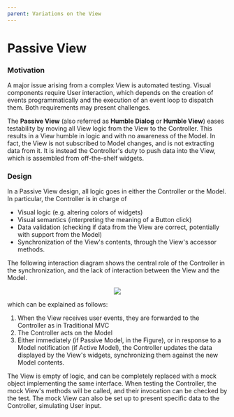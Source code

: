 ```yaml
---
parent: Variations on the View
---
```

# Passive View

### Motivation

A major issue arising from a complex View is automated testing. 
Visual components require User interaction, which depends on 
the creation of events programmatically and the execution of an event loop
to dispatch them. Both requirements may present challenges.

The **Passive View** (also referred as **Humble Dialog** or
**Humble View**) eases testability by moving all View logic from the
View to the Controller. This results in a View humble in logic and with 
no awareness of the Model. In fact, the View is not subscribed to Model changes,
and is not extracting data from it. It is instead the Controller's duty to 
push data into the View, which is assembled from off-the-shelf widgets.

### Design

In a Passive View design, all logic goes in either the Controller or the Model.
In particular, the Controller is in charge of 
- Visual logic (e.g. altering colors of widgets)
- Visual semantics (interpreting the meaning of a Button click)
- Data validation (checking if data from the View are correct, potentially with support
  from the Model) 
- Synchronization of the View's contents, through the View's accessor methods.

The following interaction diagram shows the central role of the Controller 
in the synchronization, and the lack of interaction between the View and the Model.

<p align="center">
    <img src="images/passive_view/passive_view.png" />
</p>

which can be explained as follows:

1. When the View receives user events, they are forwarded to the Controller
   as in Traditional MVC
2. The Controller acts on the Model
3. Either immediately (if Passive Model, in the Figure), or in response 
   to a Model notification (if Active Model), the Controller updates 
   the data displayed by the View's widgets, synchronizing them against 
   the new Model contents.

The View is empty of logic, and can be completely replaced with a mock object 
implementing the same interface. When testing the Controller, the mock View's
methods will be called, and their invocation can be checked by the test. 
The mock View can also be set up to present specific data to the Controller, 
simulating User input.
